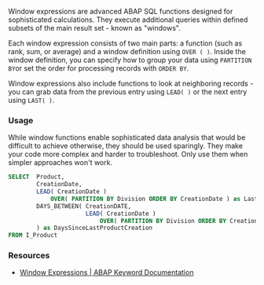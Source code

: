 Window expressions are advanced ABAP SQL functions designed for sophisticated calculations. They execute additional queries within defined subsets of the main result set - known as "windows".

Each window expression consists of two main parts: a function (such as rank, sum, or average) and a window definition using `OVER ( )`. Inside the window definition, you can specify how to group your data using `PARTITION BY`or set the order for processing records with `ORDER BY`.

Window expressions also include functions to look at neighboring records - you can grab data from the previous entry using `LEAD( )` or the next entry using `LAST( )`.
### Usage
While window functions enable sophisticated data analysis that would be difficult to achieve otherwise, they should be used sparingly. They make your code more complex and harder to troubleshoot. Only use them when simpler approaches won't work.

```SQL
SELECT  Product,
		CreationDate,
		LEAD( CreationDate ) 
			OVER( PARTITION BY Division ORDER BY CreationDate ) as LastProductCreation,
		DAYS_BETWEEN( CreationDATE, 
					  LEAD( CreationDate ) 
						  OVER( PARTITION BY Division ORDER BY CreationDate ) 
		) as DaysSinceLastProductCreation
FROM I_Product
```

### Resources
- [Window Expressions | ABAP Keyword Documentation](https://help.sap.com/doc/abapdocu_cp_index_htm/CLOUD/en-US/ABAPSELECT_OVER.html)
